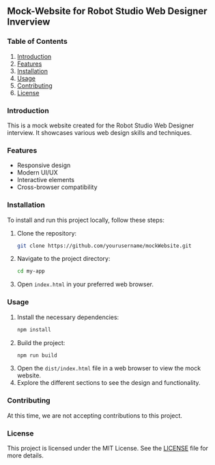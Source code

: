 ## Mock-Website for Robot Studio Web Designer Inverview
### Table of Contents
1. [Introduction](#introduction)
2. [Features](#features)
3. [Installation](#installation)
4. [Usage](#usage)
5. [Contributing](#contributing)
6. [License](#license)

### Introduction
This is a mock website created for the Robot Studio Web Designer interview. It showcases various web design skills and techniques.

### Features
- Responsive design
- Modern UI/UX
- Interactive elements
- Cross-browser compatibility

### Installation
To install and run this project locally, follow these steps:

1. Clone the repository:
    ```bash
    git clone https://github.com/yourusername/mockWebsite.git
    ```
2. Navigate to the project directory:
    ```bash
    cd my-app
    ```
3. Open `index.html` in your preferred web browser.

### Usage
1. Install the necessary dependencies:
    ```bash
    npm install
    ```
2. Build the project:
    ```bash
    npm run build
    ```
3. Open the `dist/index.html` file in a web browser to view the mock website.
4. Explore the different sections to see the design and functionality.


### Contributing
At this time, we are not accepting contributions to this project.

### License
This project is licensed under the MIT License. See the [LICENSE](LICENSE) file for more details.